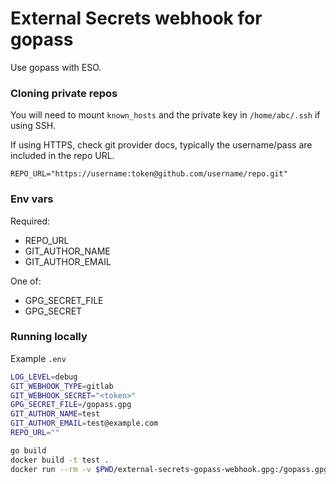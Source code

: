 # External Secrets webhook for gopass

Use gopass with ESO.

### Cloning private repos

You will need to mount `known_hosts` and the private key in `/home/abc/.ssh` if using SSH.

If using HTTPS, check git provider docs, typically the username/pass are included in the repo URL.

`REPO_URL="https://username:token@github.com/username/repo.git"`

### Env vars

Required:
- REPO_URL
- GIT_AUTHOR_NAME
- GIT_AUTHOR_EMAIL

One of:
- GPG_SECRET_FILE
- GPG_SECRET

### Running locally

Example `.env`

```sh
LOG_LEVEL=debug
GIT_WEBHOOK_TYPE=gitlab
GIT_WEBHOOK_SECRET="<token>"
GPG_SECRET_FILE=/gopass.gpg
GIT_AUTHOR_NAME=test
GIT_AUTHOR_EMAIL=test@example.com
REPO_URL=""
```

```sh
go build
docker build -t test .
docker run --rm -v $PWD/external-secrets-gopass-webhook.gpg:/gopass.gpg --env-file .env -p 3000:3000 test
```

